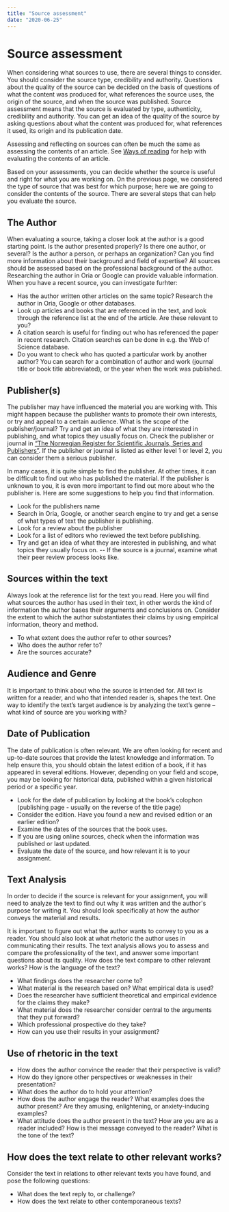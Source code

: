 ```yaml
---
title: "Source assessment"
date: "2020-06-25"
---
```


# Source assessment

When considering what sources to use, there are several things to consider. You should consider the source type, credibility and authority. Questions about the quality of the source can be decided on the basis of questions of what the content was produced for, what references the source uses, the origin of the source, and when the source was published. Source assessment means that the source is evaluated by type, authenticity, credibility and authority. You can get an idea of the quality of the source by asking questions about what the content was produced for, what references it used, its origin and its publication date.

Assessing and reflecting on sources can often be much the same as assessing the contents of an article. See [Ways of reading](https://sokogskriv.no/en/study-skills/ways-of-reading.html) for help with evaluating the contents of an article.

Based on your assessments, you can decide whether the source is useful and right for what you are working on. On the previous page, we considered the type of source that was best for which purpose; here we are going to consider the contents of the source. There are several steps that can help you evaluate the source.

## The Author

When evaluating a source, taking a closer look at the author is a good starting point. Is the author presented properly? Is there one author, or several? Is the author a person, or perhaps an organization? Can you find more information about their background and field of expertise? All sources should be assessed based on the professional background of the author.  Researching the author in Oria or Google can provide valuable information. When you have a recent source, you can investigate furhter: 

* Has the author written other articles on the same topic? Research the author in Oria, Google or other databases.
* Look up articles and books that are referenced in the text, and look through the reference list at the end of the article. Are these relevant to you?
* A citation search is useful for finding out who has referenced the paper in recent research. Citation searches can be done in e.g. the Web of Science database.
* Do you want to check who has quoted a particular work by another author? You can search for a combination of author and work (journal title or book title abbreviated), or the year when the work was published.


## Publisher(s)

The publisher may have influenced the material you are working with. This might happen because the publisher wants to promote their own interests, or try and appeal to a certain audience. What is the scope of the publisher/journal? Try and get an idea of what they are interested in publishing, and what topics they usually focus on. Check the publisher or journal in [“The Norwegian Register for Scientific Journals, Series and Publishers”](https://dbh.nsd.uib.no/publiseringskanaler/Forside.action?request_locale=en). If the publisher or journal is listed as either level 1 or level 2, you can consider them a serious publisher. 

In many cases, it is quite simple to find the publisher. At other times, it can be difficult to find out who has published the material. If the publisher is unknown to you, it is even more important to find out more about who the publisher is. Here are some suggestions to help you find that information.

* Look for the publishers name
* Search in Oria, Google, or another search engine to try and get a sense of what types of text the publisher is publishing.
* Look for a review about the publisher
* Look for a list of editors who reviewed the text before publishing.
* Try and get an idea of what they are interested in publishing, and what topics they usually focus on. -- If the source is a journal, examine what their peer review process looks like.

## Sources within the text

Always look at the reference list for the text you read. Here you will find what sources the author has used in their text, in other words the kind of information the author bases their arguments and conclusions on. Consider the extent to which the author substantiates their claims by using empirical information, theory and method.

* To what extent does the author refer to other sources?
* Who does the author refer to?
* Are the sources accurate?


## Audience and Genre

It is important to think about who the source is intended for. All text is written for a reader, and who that intended reader is, shapes the text. One way to identify the text’s target audience is by analyzing the text’s genre – what kind of source are you working with?


## Date of Publication

The date of publication is often relevant. We are often looking for recent and up-to-date sources that provide the latest knowledge and information. To help ensure this, you should obtain the latest edition of a book, if it has appeared in several editions. However, depending on your field and scope, you may be looking for historical data, published within a given historical period or a specific year.  

* Look for the date of publication by looking at the book’s colophon (publishing page - usually on the reverse of the title page)
* Consider the edition. Have you found a new and revised edition or an earlier edition?
* Examine the dates of the sources that the book uses.
* If you are using online sources, check when the information was published or last updated.
* Evaluate the date of the source, and how relevant it is to your assignment.

## Text Analysis

In order to decide if the source is relevant for your assignment, you will need to analyze the text to find out why it was written and the author's purpose for writing it. You should look specifically at how the author conveys the material and results.

It is important to figure out what the author wants to convey to you as a reader. You should also look at what rhetoric the author uses in communicating their results. The text analysis allows you to assess and compare the professionality of the text, and answer some important questions about its quality. How does the text compare to other relevant works? How is the language of the text?

* What findings does the researcher come to?
* What material is the research based on? What empirical data is used?
* Does the researcher have sufficient theoretical and empirical evidence for the claims they make?
* What material does the researcher consider central to the arguments that they put forward?
* Which professional prospective do they take?
* How can you use their results in your assignment?

## Use of rhetoric in the text

* How does the author convince the reader that their perspective is valid?
* How do they ignore other perspectives or weaknesses in their presentation?
* What does the author do to hold your attention?
* How does the author engage the reader? What examples does the author present? Are they amusing, enlightening, or anxiety-inducing examples?
* What attitude does the author present in the text? How are you are as a reader included? How is thei message conveyed to the reader? What is the tone of the text?

## How does the text relate to other relevant works?

Consider the text in relations to other relevant texts you have found, and pose the following questions: 

* What does the text reply to, or challenge? 
* How does the text relate to other contemporaneous texts?

